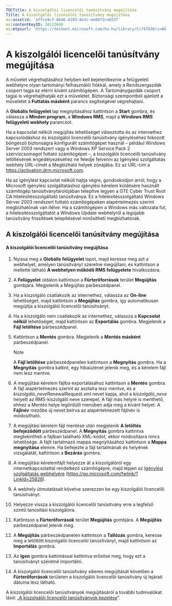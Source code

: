 ```yaml
---
TOCTitle: A kiszolgálói licencelői tanúsítvány megújítása
Title: A kiszolgálói licencelői tanúsítvány megújítása
ms:assetid: 'affce9cf-8b46-4293-8e1c-ee06f2ca6537'
ms:contentKeyID: 18122640
ms:mtpsurl: 'https://technet.microsoft.com/hu-hu/library/Cc747636(v=WS.10)'
---
```


A kiszolgálói licencelői tanúsítvány megújítása
===============================================

A művelet végrehajtásához helyben kell bejelentkeznie a felügyeleti webhelyre olyan tartományi felhasználói fiókkal, amely a Rendszergazdák csoport tagja az elérni kívánt számítógépen. A Tartománygazdák csoport tagjai is végrehajthatják ezt a műveletet. Biztonsági szempontból ajánlott a műveletet a **Futtatás másként** parancs segítségével végrehajtani.

A **Globális felügyelet** lap megnyitásához kattintson a **Start** gombra, és válassza a **Minden program**, a **Windows RMS**, majd a **Windows RMS felügyeleti webhely** parancsot.

Ha a kapcsolat nélküli megújítás lehetőséget választotta és az internethez kapcsolódáshoz és kiszolgálói licencelői tanúsítvány igényléséhez fokozott böngésző biztonságra konfigurált számítógépet használ – például Windows Server 2003 rendszert vagy a Windows XP Service Pack 2 szervizcsomagot futtató számítógépet –, a kiszolgálói licencelői tanúsítvány letöltésének engedélyezéséhez ne feledje felvenni az Igénylési szolgáltatás webhely URL-címét a Megbízható helyek zónájába. Ez az URL-cím a https://activation.drm.microsoft.com.

Ha az igénylést kapcsolat nélküli hajtja végre, gondoskodjon arról, hogy a Microsoft igénylési szolgáltatáshoz igénylési kérelem küldésére használt számítógép tanúsítványtárolójában telepítve legyen a GTE Cyber Trust Root CA hitelesítésszolgáltató tanúsítványa. Ez a hitelesítésszolgáltató Windows Server 2003 rendszert futtató számítógépeken alapértelmezés szerint megbízhatónak van ítélve. Ha a számítógépen a Windows más változata fut, a hitelesítésszolgáltatót a Windows Update webhelyről a legújabb tanúsítvány frissítések telepítésével minősítheti megbízhatónak.

A kiszolgálói licencelői tanúsítvány megújítása
-----------------------------------------------

#### A kiszolgálói licencelői tanúsítvány megújítása

1.  Nyissa meg a **Globális felügyelet** lapot, majd keresse meg azt a webhelyet, amelyen tanúsítványt szeretne megújítani, és kattintson a mellette látható **A webhelyen működő RMS felügyelete** hivatkozásra.

2.  A **Felügyelet** oldalon kattintson a **Fürterőforrások** terület **Megújítás** gombjára. Megjelenik a Megújítás párbeszédpanel.

3.  Ha a kiszolgáló csatlakozik az internethez, válassza az **On-line** lehetőséget, majd kattintson a **Megújítás** gombra, így automatikusan megújítja a kiszolgálói licencelői tanúsítványt.

4.  Ha a kiszolgáló nem csatlakozik az internethez, válassza a **Kapcsolat nélkül** lehetőséget, majd kattintson az **Exportálás** gombra. Megjelenik a **Fájl letöltése** párbeszédpanel.

5.  Kattintson a **Mentés** gombra. Megjelenik a **Mentés másként** párbeszédpanel.

    > [!NOTE]  
    > A **Fájl letöltése** párbeszédpanelen kattintson a **Megnyitás** gombra. Ha a **Megnyitás** gombra kattint, egy hibaüzenet jelenik meg, és a kérelem fájl nem lesz mentve. 

6.  A megújítási kérelem fájlba exportálásához kattintson a **Mentés** gombra. A fájl alapértelmezés szerint az asztalra lesz mentve, és a *kiszolgáló\_neve*RenewalRequest.xml nevet kapja, ahol a *kiszolgáló\_neve* helyett az RMS-kiszolgáló neve szerepel. A fájl más helyre is menthető, ehhez a Mentés helye legördülő menüben adja meg a kívánt helyet. A **Fájlnév** mezőbe új nevet beírva az alapértelmezett fájlnév is módosítható.

7.  A megújítási kérelem fájl mentése után megjelenik **A letöltés befejeződött** párbeszédpanel. A **Megnyitás** gombra kattintva megtekintheti a fájlban található XML-kódot, ekkor módosításra nincs lehetősége. A fájlt tartalmazó mappa megnyitásához kattintson a **Mappa megnyitása** elemre. Ha befejezte a fájl tartalmának és helyének vizsgálatát, kattintson a **Bezárás** gombra.

8.  A megújítási kérelemfájlt helyezze át a kiszolgálóról egy internetkapcsolattal rendelkező számítógépre, majd lépjen az [Igénylési szolgáltatás webhelyére]() (https://go.microsoft.com/fwlink/?LinkId=25828).

9.  A webhely útmutatásait követve szerezzen be egy kiszolgálói licencelői tanúsítványt.

10. Helyezze vissza a kiszolgálói licencelői tanúsítvány erre a legfelső szintű tanúsítási kiszolgálóra.

11. Kattintson a **Fürterőforrások** terület **Megújítás** gombjára. A **Megújítás** párbeszédpanel jelenik meg.

12. A **Megújítás** párbeszédpanelen kattintson a **Tallózás** gombra, keresse meg a letöltött kiszolgálói licencelői tanúsítványt, majd kattintson az **Importálás** gombra.

13. Az **Igen** gombra kattintással kattintva erősítse meg, hogy ezt a tanúsítványt szeretné importálni.

14. A kiszolgálói licencelői tanúsítvány sikeres megújítását követően a **Fürterőforrások** területen a kiszolgálói licencelői tanúsítvány új lejárati dátuma lesz látható.

A kiszolgálói licencelői tanúsítványok megújításáról a további tudnivalókat lásd: „[A kiszolgálói licencelői tanúsítványok kezelése](https://technet.microsoft.com/549979ad-13ee-4abc-8281-3e002a5a9561)”.
